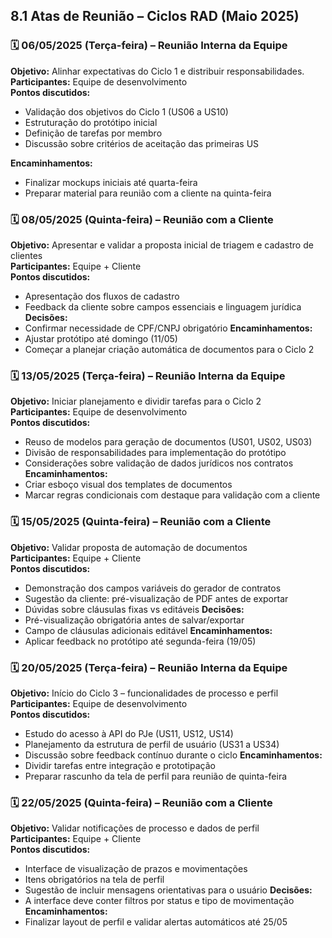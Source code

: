 ## 8.1 Atas de Reunião – Ciclos RAD (Maio 2025)

### 🗓️ 06/05/2025 (Terça-feira) – Reunião Interna da Equipe

**Objetivo:** Alinhar expectativas do Ciclo 1 e distribuir responsabilidades.  
**Participantes:** Equipe de desenvolvimento  
**Pontos discutidos:**

- Validação dos objetivos do Ciclo 1 (US06 a US10)
- Estruturação do protótipo inicial
- Definição de tarefas por membro
- Discussão sobre critérios de aceitação das primeiras US

**Encaminhamentos:**

- Finalizar mockups iniciais até quarta-feira
- Preparar material para reunião com a cliente na quinta-feira

### 🗓️ 08/05/2025 (Quinta-feira) – Reunião com a Cliente

**Objetivo:** Apresentar e validar a proposta inicial de triagem e cadastro de clientes  
**Participantes:** Equipe + Cliente  
**Pontos discutidos:**

- Apresentação dos fluxos de cadastro
- Feedback da cliente sobre campos essenciais e linguagem jurídica
  **Decisões:**
- Confirmar necessidade de CPF/CNPJ obrigatório
  **Encaminhamentos:**
- Ajustar protótipo até domingo (11/05)
- Começar a planejar criação automática de documentos para o Ciclo 2

### 🗓️ 13/05/2025 (Terça-feira) – Reunião Interna da Equipe

**Objetivo:** Iniciar planejamento e dividir tarefas para o Ciclo 2  
**Participantes:** Equipe de desenvolvimento  
**Pontos discutidos:**

- Reuso de modelos para geração de documentos (US01, US02, US03)
- Divisão de responsabilidades para implementação do protótipo
- Considerações sobre validação de dados jurídicos nos contratos
  **Encaminhamentos:**
- Criar esboço visual dos templates de documentos
- Marcar regras condicionais com destaque para validação com a cliente

### 🗓️ 15/05/2025 (Quinta-feira) – Reunião com a Cliente

**Objetivo:** Validar proposta de automação de documentos  
**Participantes:** Equipe + Cliente  
**Pontos discutidos:**

- Demonstração dos campos variáveis do gerador de contratos
- Sugestão da cliente: pré-visualização de PDF antes de exportar
- Dúvidas sobre cláusulas fixas vs editáveis
  **Decisões:**
- Pré-visualização obrigatória antes de salvar/exportar
- Campo de cláusulas adicionais editável
  **Encaminhamentos:**
- Aplicar feedback no protótipo até segunda-feira (19/05)

### 🗓️ 20/05/2025 (Terça-feira) – Reunião Interna da Equipe

**Objetivo:** Início do Ciclo 3 – funcionalidades de processo e perfil  
**Participantes:** Equipe de desenvolvimento  
**Pontos discutidos:**

- Estudo do acesso à API do PJe (US11, US12, US14)
- Planejamento da estrutura de perfil de usuário (US31 a US34)
- Discussão sobre feedback contínuo durante o ciclo
  **Encaminhamentos:**
- Dividir tarefas entre integração e prototipação
- Preparar rascunho da tela de perfil para reunião de quinta-feira

### 🗓️ 22/05/2025 (Quinta-feira) – Reunião com a Cliente

**Objetivo:** Validar notificações de processo e dados de perfil  
**Participantes:** Equipe + Cliente  
**Pontos discutidos:**

- Interface de visualização de prazos e movimentações
- Itens obrigatórios na tela de perfil
- Sugestão de incluir mensagens orientativas para o usuário
  **Decisões:**
- A interface deve conter filtros por status e tipo de movimentação
  **Encaminhamentos:**
- Finalizar layout de perfil e validar alertas automáticos até 25/05
